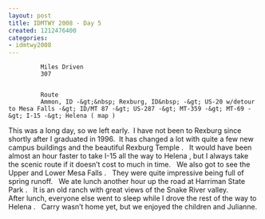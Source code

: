 ```yaml
---
layout: post
title: IDMTWY 2008 - Day 5
created: 1212476400
categories:
- idmtwy2008
---
```

 
 
     
         
             Miles Driven 
             307 
         
         
             Route 
             Ammon, ID -&gt;&nbsp; Rexburg, ID&nbsp; -&gt; US-20 w/detour to Mesa Falls -&gt; ID/MT 87 -&gt; US-287 -&gt; MT-359 -&gt; MT-69 -&gt; I-15 -&gt; Helena ( map ) 
         
     
 
 
 This was a long day, so we left early.&nbsp; I have not been to Rexburg since shortly after I graduated in 1996.&nbsp; It has changed a lot with quite a few new campus buildings and the beautiful   Rexburg   Temple  . &nbsp;  It would have been almost an hour faster to take I-15 all the way to   Helena  , but I always take the scenic route if it doesn&rsquo;t cost to much in time. &nbsp;  We also got to see the Upper and   Lower   Mesa    Falls  . &nbsp;  They were quite impressive being full of spring runoff. &nbsp;  We ate lunch another hour up the road at Harriman  State Park . &nbsp;  It is an old ranch with great views of the  Snake River  valley. &nbsp;   
 After lunch, everyone else went to sleep while I drove the rest of the way to   Helena  . &nbsp;  Carry wasn&rsquo;t home yet, but we enjoyed the children and Julianne. 
